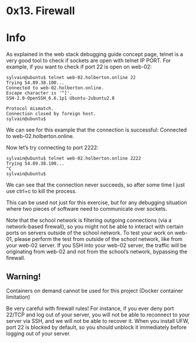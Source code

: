 # 0x13. Firewall
# Info
As explained in the web stack debugging guide concept page, telnet is a very good tool to check if sockets are open with telnet IP PORT. For example, if you want to check if port 22 is open on web-02:

    sylvain@ubuntu$ telnet web-02.holberton.online 22
    Trying 54.89.38.100...
    Connected to web-02.holberton.online.
    Escape character is '^]'.
    SSH-2.0-OpenSSH_6.6.1p1 Ubuntu-2ubuntu2.8

    Protocol mismatch.
    Connection closed by foreign host.
    sylvain@ubuntu$

We can see for this example that the connection is successful: Connected to web-02.holberton.online.

Now let’s try connecting to port 2222:

    sylvain@ubuntu$ telnet web-02.holberton.online 2222
    Trying 54.89.38.100...
    ^C
    sylvain@ubuntu$

We can see that the connection never succeeds, so after some time I just use ctrl+c to kill the process.

This can be used not just for this exercise, but for any debugging situation where two pieces of software need to communicate over sockets.

Note that the school network is filtering outgoing connections (via a network-based firewall), so you might not be able to interact with certain ports on servers outside of the school network. To test your work on web-01, please perform the test from outside of the school network, like from your web-02 server. If you SSH into your web-02 server, the traffic will be originating from web-02 and not from the school’s network, bypassing the firewall.

## Warning!
Containers on demand cannot be used for this project (Docker container limitation)

Be very careful with firewall rules! For instance, if you ever deny port 22/TCP and log out of your server, you will not be able to reconnect to your server via SSH, and we will not be able to recover it. When you install UFW, port 22 is blocked by default, so you should unblock it immediately before logging out of your server.

